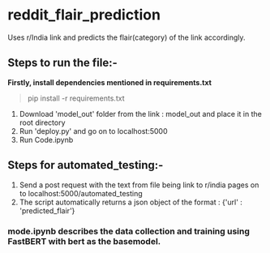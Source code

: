 # reddit_flair_prediction
Uses r/India link and predicts the flair(category) of the link accordingly.



## Steps to run the file:-

**Firstly, install dependencies mentioned in requirements.txt**

> pip install -r requirements.txt

1. Download 'model_out' folder from the link : model_out and place it in the root directory
2. Run 'deploy.py' and go on to localhost:5000
3. Run Code.ipynb 


## Steps for automated_testing:-

1. Send a post request with the text from file being link to r/india pages on to localhost:5000/automated_testing
2. The script automatically returns a json object of the format : {'url' : 'predicted_flair'}


### mode.ipynb describes the data collection and training using FastBERT with bert as the basemodel.

